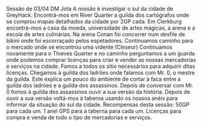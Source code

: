 Sessão de 03/04  DM Jota
A missão é investigar o sul da cidade de GreyHack.
Encontrá-mos em River Quarter a guilda dos cartógrafos onde se comprou mapas detalhados da cidade por 2GP cada.
Em Clerkburg encontrá-mos a casa da moeda, universidade de artes mágicas, a arena e a escola de artes culinárias. Na arena Conan foi concorrer num desfile de bikini onde foi escorraçado pelos espetadores.
Continuamos caminho para o mercado onde se encontrou uma vidente (Cleseur)
Continuamos novamente para o Thieves Quarter e no caminho perguntamos a um guarda onde podemos comprar licenças para criar e vender as nossas mercadorias e serviços na cidade.
Fomos a todos os sítio necessários para adquirir ditas licenças.
Chegamos à guilda dos ladrões onde falamos com Mr. 0, o mestre da guilda. Este explica um pouco do ambiente de cortar à faca entre a guilda dos ladrões e a guilda dos assassinos.
Depois de conversar com Mr. 0 fomos à guilda dos assassinos ouvir a sua versão da história.
Depois de ouvir a sua versão voltá-mos à taberna usando os nossos anéis para informar da situação do sul da cidade.
Recompensas desta sessão:
50GP para cada um.
1 anel GPS para a taberna para cada um.
Licenças para compra e venda de todo o tipo de mercadorias e serviços.

















